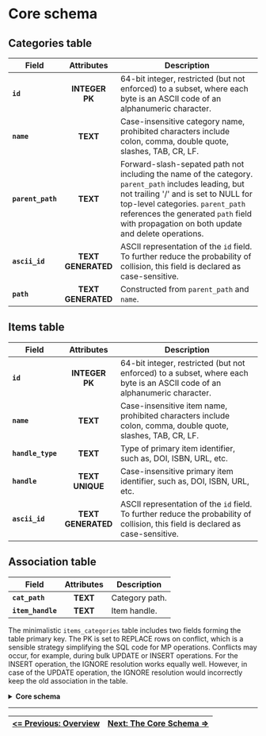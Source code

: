 # Core schema

## Categories table

| <center>Field</center> | <center>Attributes</center> | <center>Description</center>                                                                                                                                                                                                                                                    |
| ---------------------- | :-------------------------: | ------------------------------------------------------------------------------------------------------------------------------------------------------------------------------------------------------------------------------------------------------------------------------- |
| **`id`**               |    **INTEGER**<br>**PK**    | 64-bit integer, restricted (but not enforced) to a subset, where each byte is an ASCII code of an alphanumeric character.                                                                                                                                                       |
| **`name`**             |          **TEXT**           | Case-insensitive category name, prohibited characters include colon, comma, double quote, slashes, TAB, CR, LF.                                                                                                                                                                 |
| **`parent_path`**      |          **TEXT**           | Forward-slash-sepated path not including the name of the category. `parent_path` includes leading, but not trailing '/' and is set to NULL for top-level categories. `parent_path` references the generated `path` field with propagation on both update and delete operations. |
| **`ascii_id`**         |  **TEXT**<br>**GENERATED**  | ASCII representation of the `id` field. To further reduce the probability of collision, this field is declared as case-sensitive.                                                                                                                                               |
| **`path`**             |  **TEXT**<br>**GENERATED**  | Constructed from `parent_path` and `name`.                                                                                                                                                                                                                                      |

## Items table

| <center>Field</center> | <center>Attributes</center> | <center>Description</center>                                                                                                      |
| ---------------------- | :-------------------------: | --------------------------------------------------------------------------------------------------------------------------------- |
| **`id`**               |    **INTEGER**<br>**PK**    | 64-bit integer, restricted (but not enforced) to a subset, where each byte is an ASCII code of an alphanumeric character.         |
| **`name`**             |          **TEXT**           | Case-insensitive item name, prohibited characters include colon, comma, double quote, slashes, TAB, CR, LF.                       |
| **`handle_type`**      |          **TEXT**           | Type of primary item identifier, such as, DOI, ISBN, URL, etc.                                                                    |
| **`handle`**           |   **TEXT**<br>**UNIQUE**    | Case-insensitive primary item identifier, such as, DOI, ISBN, URL, etc.                                                           |
| **`ascii_id`**         |  **TEXT**<br>**GENERATED**  | ASCII representation of the `id` field. To further reduce the probability of collision, this field is declared as case-sensitive. |

## Association table

| <center>Field</center> | <center>Attributes</center> | <center>Description</center> |
| ---------------------- | :-------------------------: | ---------------------------- |
| **`cat_path`**         |          **TEXT**           | Category path.               |
| **`item_handle`**      |          **TEXT**           | Item handle.                 |

The minimalistic `items_categories` table includes two fields forming the table primary key. The PK is set to REPLACE rows on conflict, which is a sensible strategy simplifying the SQL code for MP operations. Conflicts may occur, for example, during bulk UPDATE or INSERT operations. For the INSERT operation, the IGNORE resolution works equally well. However, in case of the UPDATE operation, the IGNORE resolution would incorrectly keep the old association in the table.

<details>  
<summary><b>Core schema</b></summary>  

```sql
DROP TABLE IF EXISTS "categories";
CREATE TABLE "categories" (
                            -- Unique ID for each category, 64-bit integer
    "id"            INTEGER PRIMARY KEY,
                            -- Name of the category, case-insensitive
    "name"          TEXT    NOT NULL COLLATE NOCASE
                            CHECK (
                                NOT instr(name, ':') AND
                                NOT instr(name, ',') AND
                                NOT instr(name, '"') AND
                                NOT instr(name, '/') AND
                                NOT instr(name, char(0x5C)) AND
                                NOT instr(name, char(0x0A)) AND
                                NOT instr(name, char(0x0D)) AND
                                NOT instr(name, char(0x09)) AND
                                length(name) > 0
                            ),
                            -- Parent category path, nullable for top-level categoriess
    "parent_path"   TEXT    COLLATE NOCASE
                                REFERENCES "categories"("path") ON DELETE CASCADE ON UPDATE CASCADE,
                            -- Used for housekeeping purposes
    "ascii_id"      TEXT    NOT NULL UNIQUE COLLATE BINARY
                            GENERATED ALWAYS AS (
                                char(
                                    (abs(id) >> 8 * 7) & 255,
                                    (abs(id) >> 8 * 6) & 255,
                                    (abs(id) >> 8 * 5) & 255,
                                    (abs(id) >> 8 * 4) & 255,
                                    (abs(id) >> 8 * 3) & 255,
                                    (abs(id) >> 8 * 2) & 255,
                                    (abs(id) >> 8 * 1) & 255,
                                    (abs(id) >> 8 * 0) & 255
                                )
                            ),
                            -- Materialized path, case-insensitive
    "path"          TEXT    NOT NULL UNIQUE COLLATE NOCASE
                            GENERATED ALWAYS AS (ifnull("parent_path", '') || '/' || "name"),
                            -- Ensure unique category names under the same parent
    UNIQUE("name", "parent_path")
);

-- Index for quick lookup by parent_path
CREATE INDEX "idx_categories_parent_path" ON "categories" ("parent_path");


DROP TABLE IF EXISTS "items";
CREATE TABLE "items" (
                            -- Unique ID for each item, 64-bit integer
    "id"            INTEGER PRIMARY KEY,
                            -- Name of the item, case-insensitive
    "name"          TEXT    NOT NULL COLLATE NOCASE
                            CHECK (
                                NOT instr(name, ':') AND
                                NOT instr(name, ',') AND
                                NOT instr(name, '"') AND
                                NOT instr(name, '/') AND
                                NOT instr(name, char(0x5C)) AND
                                NOT instr(name, char(0x0A)) AND
                                NOT instr(name, char(0x0D)) AND
                                NOT instr(name, char(0x09)) AND
                                length(name) > 0
                            ),
    "handle_type"   TEXT    NOT NULL COLLATE NOCASE,
    "handle"        TEXT    NOT NULL COLLATE NOCASE UNIQUE,
                            -- Textual representation of the ID
    "ascii_id"      TEXT    NOT NULL UNIQUE COLLATE BINARY
                            GENERATED ALWAYS AS (
                                char(
                                    (abs(id) >> 8 * 7) & 255,
                                    (abs(id) >> 8 * 6) & 255,
                                    (abs(id) >> 8 * 5) & 255,
                                    (abs(id) >> 8 * 4) & 255,
                                    (abs(id) >> 8 * 3) & 255,
                                    (abs(id) >> 8 * 2) & 255,
                                    (abs(id) >> 8 * 1) & 255,
                                    (abs(id) >> 8 * 0) & 255
                                )
                            )
);


DROP TABLE IF EXISTS "items_categories";
CREATE TABLE "items_categories" (
    "cat_path"      TEXT COLLATE NOCASE REFERENCES categories(path) ON DELETE CASCADE ON UPDATE CASCADE,
    "item_handle"   TEXT COLLATE NOCASE REFERENCES items(handle) ON DELETE CASCADE ON UPDATE CASCADE,
    PRIMARY KEY(cat_path, item_handle) ON CONFLICT REPLACE
);

CREATE INDEX idx_items_categories_item_handle ON items_categories(item_handle);
```

</details>  

---  

| [**<= Previous: Overview**][Overview] | [**Next: The Core Schema =>**][CoreSchema] |
| ------------------------------------- | ------------------------------------------ |


<!-- References-->

[CoreSchema]: https://github.com/pchemguy/SQLiteMP/blob/main/sqlitemp/src/sqlitemp/sql/core_schema.sql
[Overview]: https://github.com/pchemguy/SQLiteMP/blob/main/sqlitemp/docs/Overview.md
